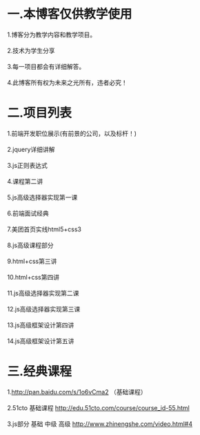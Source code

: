 一.本博客仅供教学使用
===================================  
   1.博客分为教学内容和教学项目。<br />  
   2.技术为学生分享<br />  
   3.每一项目都会有详细解答。<br />  
   4.此博客所有权为未来之光所有，违者必究！
   
   
二.项目列表
===================================  
   1.前端开发职位展示(有前景的公司，以及标杆！)  <br />  
   2.jquery详细讲解<br />  
   3.js正则表达式<br />  
   4.课程第二讲<br />  
   5.js高级选择器实现第一课<br />  
   6.前端面试经典<br />  
   7.美团首页实线html5+css3<br />  
   8.js高级课程部分<br />  
   9.html+css第三讲<br />  
   10.html+css第四讲<br />  
   11.js高级选择器实现第二课<br />  
   12.js高级选择器实现第三课<br />  
   13.js高级框架设计第四讲<br />  
   14.js高级框架设计第五讲
   
   
   
三.经典课程
===================================  
  1.http://pan.baidu.com/s/1o6vCma2 （基础课程）<br />  
  2.51cto 基础课程 http://edu.51cto.com/course/course_id-55.html<br />  
  3.js部分 基础 中级 高级  http://www.zhinengshe.com/video.html#4
   
   
   
   